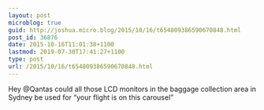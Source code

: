```yaml
---
layout: post
microblog: true
guid: http://joshua.micro.blog/2015/10/16/t654809386590670848.html
post_id: 36876
date: 2015-10-16T11:01:38+1100
lastmod: 2019-07-30T17:41:27+1100
type: post
url: /2015/10/16/t654809386590670848.html
---
```

Hey @Qantas could all those LCD monitors in the baggage collection area in Sydney be used for “your flight is on this carousel”
